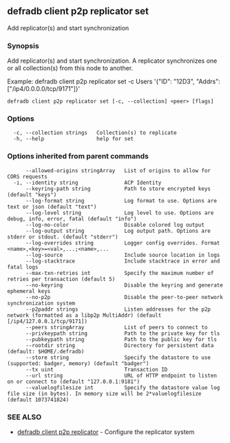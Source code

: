 ## defradb client p2p replicator set

Add replicator(s) and start synchronization

### Synopsis

Add replicator(s) and start synchronization.
A replicator synchronizes one or all collection(s) from this node to another.

Example:
  defradb client p2p replicator set -c Users '{"ID": "12D3", "Addrs": ["/ip4/0.0.0.0/tcp/9171"]}'


```
defradb client p2p replicator set [-c, --collection] <peer> [flags]
```

### Options

```
  -c, --collection strings   Collection(s) to replicate
  -h, --help                 help for set
```

### Options inherited from parent commands

```
      --allowed-origins stringArray   List of origins to allow for CORS requests
  -i, --identity string               ACP Identity
      --keyring-path string           Path to store encrypted keys (default "keys")
      --log-format string             Log format to use. Options are text or json (default "text")
      --log-level string              Log level to use. Options are debug, info, error, fatal (default "info")
      --log-no-color                  Disable colored log output
      --log-output string             Log output path. Options are stderr or stdout. (default "stderr")
      --log-overrides string          Logger config overrides. Format <name>,<key>=<val>,...;<name>,...
      --log-source                    Include source location in logs
      --log-stacktrace                Include stacktrace in error and fatal logs
      --max-txn-retries int           Specify the maximum number of retries per transaction (default 5)
      --no-keyring                    Disable the keyring and generate ephemeral keys
      --no-p2p                        Disable the peer-to-peer network synchronization system
      --p2paddr strings               Listen addresses for the p2p network (formatted as a libp2p MultiAddr) (default [/ip4/127.0.0.1/tcp/9171])
      --peers stringArray             List of peers to connect to
      --privkeypath string            Path to the private key for tls
      --pubkeypath string             Path to the public key for tls
      --rootdir string                Directory for persistent data (default: $HOME/.defradb)
      --store string                  Specify the datastore to use (supported: badger, memory) (default "badger")
      --tx uint                       Transaction ID
      --url string                    URL of HTTP endpoint to listen on or connect to (default "127.0.0.1:9181")
      --valuelogfilesize int          Specify the datastore value log file size (in bytes). In memory size will be 2*valuelogfilesize (default 1073741824)
```

### SEE ALSO

* [defradb client p2p replicator](defradb_client_p2p_replicator.md)	 - Configure the replicator system


